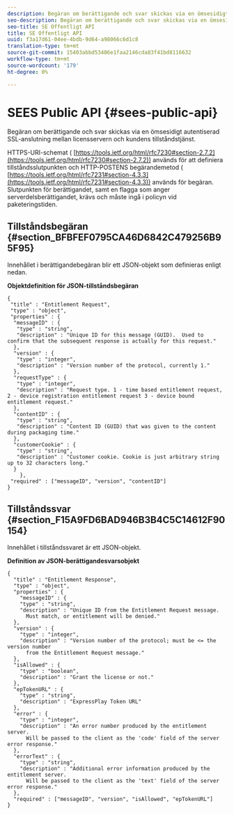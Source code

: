 ```yaml
---
description: Begäran om berättigande och svar skickas via en ömsesidigt autentiserad SSL-anslutning mellan licensservern och kundens tillståndstjänst.
seo-description: Begäran om berättigande och svar skickas via en ömsesidigt autentiserad SSL-anslutning mellan licensservern och kundens tillståndstjänst.
seo-title: SE Offentligt API
title: SE Offentligt API
uuid: f3a17d61-04ee-4bdb-9d64-a98066c6d1c8
translation-type: tm+mt
source-git-commit: 15403abbd53486e1faa2146cda83f41bd8116632
workflow-type: tm+mt
source-wordcount: '179'
ht-degree: 0%

---
```



# SEES Public API {#sees-public-api}

Begäran om berättigande och svar skickas via en ömsesidigt autentiserad SSL-anslutning mellan licensservern och kundens tillståndstjänst.

HTTPS-URI-schemat ( [https://tools.ietf.org/html/rfc7230#section-2.7.2](https://tools.ietf.org/html/rfc7230#section-2.7.2)) används för att definiera tillståndsslutpunkten och HTTP-POSTENS begärandemetod ( [https://tools.ietf.org/html/rfc7231#section-4.3.3](https://tools.ietf.org/html/rfc7231#section-4.3.3)) används för begäran. Slutpunkten för berättigandet, samt en flagga som anger serverdelsberättigandet, krävs och måste ingå i policyn vid paketeringstiden.

## Tillståndsbegäran {#section_BFBFEF0795CA46D6842C479256B95F95}

Innehållet i berättigandebegäran blir ett JSON-objekt som definieras enligt nedan.

**Objektdefinition för JSON-tillståndsbegäran**

```
{ 
 "title" : "Entitlement Request", 
 "type" : "object", 
 "properties" : { 
  "messageID" : { 
   "type" : "string", 
   "description" : "Unique ID for this message (GUID).  Used to confirm that the subsequent response is actually for this request." 
  }, 
  "version" : { 
   "type" : "integer", 
   "description" : "Version number of the protocol, currently 1." 
  }, 
  "requestType" : { 
   "type" : "integer", 
   "description" : "Request type. 1 - time based entitlement request, 2 - device registration entitlement request 3 - device bound entitlement request." 
  }, 
  "contentID" : { 
   "type" : "string", 
   "description" : "Content ID (GUID) that was given to the content during packaging time." 
  }, 
  "customerCookie" : { 
   "type" : "string", 
   "description" : "Customer cookie. Cookie is just arbitrary string up to 32 characters long." 
  } 
    }, 
 "required" : ["messageID", "version", "contentID"] 
}
```

## Tillståndssvar {#section_F15A9FD6BAD946B3B4C5C14612F90154}

Innehållet i tillståndssvaret är ett JSON-objekt.

**Definition av JSON-berättigandesvarsobjekt**

```
{ 
  "title" : "Entitlement Response", 
  "type" : "object", 
  "properties" : { 
    "messageID" : { 
    "type" : "string", 
    "description" : "Unique ID from the Entitlement Request message.   
      Must match, or entitlement will be denied." 
  }, 
  "version" : { 
    "type" : "integer", 
    "description" : "Version number of the protocol; must be <= the version number  
      from the Entitlement Request message." 
  }, 
  "isAllowed" : { 
    "type" : "boolean", 
    "description" : "Grant the license or not." 
  }, 
  "epTokenURL" : { 
    "type" : "string", 
    "description" : "ExpressPlay Token URL" 
  }, 
  "error" : { 
    "type" : "integer", 
    "description" : "An error number produced by the entitlement server.  
      Will be passed to the client as the 'code' field of the server error response." 
  }, 
  "errorText" : { 
    "type" : "string", 
    "description" : "Additional error information produced by the entitlement server.  
      Will be passed to the client as the 'text' field of the server error response." 
  }, 
  "required" : ["messageID", "version", "isAllowed", "epTokenURL"] 
}
```
